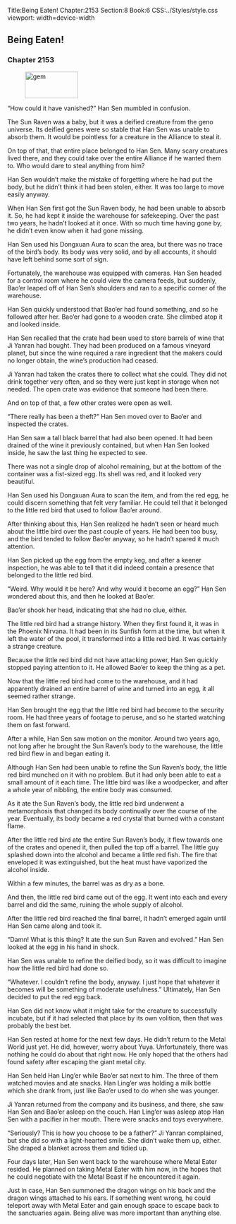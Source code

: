 Title:Being Eaten! 
Chapter:2153 
Section:8 
Book:6 
CSS:../Styles/style.css 
viewport: width=device-width
  
## Being Eaten!
### Chapter 2153
  
<figure>
	<img src="../Images/gem.gif" alt="gem" id="gem" width="120" height="60" />
</figure>
  

  
“How could it have vanished?” Han Sen mumbled in confusion.

The Sun Raven was a baby, but it was a deified creature from the geno universe. Its deified genes were so stable that Han Sen was unable to absorb them. It would be pointless for a creature in the Alliance to steal it.

On top of that, that entire place belonged to Han Sen. Many scary creatures lived there, and they could take over the entire Alliance if he wanted them to. Who would dare to steal anything from him?

Han Sen wouldn’t make the mistake of forgetting where he had put the body, but he didn’t think it had been stolen, either. It was too large to move easily anyway.

When Han Sen first got the Sun Raven body, he had been unable to absorb it. So, he had kept it inside the warehouse for safekeeping. Over the past two years, he hadn’t looked at it once. With so much time having gone by, he didn’t even know when it had gone missing.

Han Sen used his Dongxuan Aura to scan the area, but there was no trace of the bird’s body. Its body was very solid, and by all accounts, it should have left behind some sort of sign.

Fortunately, the warehouse was equipped with cameras. Han Sen headed for a control room where he could view the camera feeds, but suddenly, Bao’er leaped off of Han Sen’s shoulders and ran to a specific corner of the warehouse.

Han Sen quickly understood that Bao’er had found something, and so he followed after her. Bao’er had gone to a wooden crate. She climbed atop it and looked inside.

Han Sen recalled that the crate had been used to store barrels of wine that Ji Yanran had bought. They had been produced on a famous vineyard planet, but since the wine required a rare ingredient that the makers could no longer obtain, the wine’s production had ceased.

Ji Yanran had taken the crates there to collect what she could. They did not drink together very often, and so they were just kept in storage when not needed. The open crate was evidence that someone had been there.

And on top of that, a few other crates were open as well.

“There really has been a theft?” Han Sen moved over to Bao’er and inspected the crates.

Han Sen saw a tall black barrel that had also been opened. It had been drained of the wine it previously contained, but when Han Sen looked inside, he saw the last thing he expected to see.

There was not a single drop of alcohol remaining, but at the bottom of the container was a fist-sized egg. Its shell was red, and it looked very beautiful.

Han Sen used his Dongxuan Aura to scan the item, and from the red egg, he could discern something that felt very familiar. He could tell that it belonged to the little red bird that used to follow Bao’er around.

After thinking about this, Han Sen realized he hadn’t seen or heard much about the little bird over the past couple of years. He had been too busy, and the bird tended to follow Bao’er anyway, so he hadn’t spared it much attention.

Han Sen picked up the egg from the empty keg, and after a keener inspection, he was able to tell that it did indeed contain a presence that belonged to the little red bird.

“Weird. Why would it be here? And why would it become an egg?” Han Sen wondered about this, and then he looked at Bao’er.

Bao’er shook her head, indicating that she had no clue, either.

The little red bird had a strange history. When they first found it, it was in the Phoenix Nirvana. It had been in its Sunfish form at the time, but when it left the water of the pool, it transformed into a little red bird. It was certainly a strange creature.

Because the little red bird did not have attacking power, Han Sen quickly stopped paying attention to it. He allowed Bao’er to keep the thing as a pet.

Now that the little red bird had come to the warehouse, and it had apparently drained an entire barrel of wine and turned into an egg, it all seemed rather strange.

Han Sen brought the egg that the little red bird had become to the security room. He had three years of footage to peruse, and so he started watching them on fast forward.

After a while, Han Sen saw motion on the monitor. Around two years ago, not long after he brought the Sun Raven’s body to the warehouse, the little red bird flew in and began eating it.

Although Han Sen had been unable to refine the Sun Raven’s body, the little red bird munched on it with no problem. But it had only been able to eat a small amount of it each time. The little bird was like a woodpecker, and after a whole year of nibbling, the entire body was consumed.

As it ate the Sun Raven’s body, the little red bird underwent a metamorphosis that changed its body continually over the course of the year. Eventually, its body became a red crystal that burned with a constant flame.

After the little red bird ate the entire Sun Raven’s body, it flew towards one of the crates and opened it, then pulled the top off a barrel. The little guy splashed down into the alcohol and became a little red fish. The fire that enveloped it was extinguished, but the heat must have vaporized the alcohol inside.

Within a few minutes, the barrel was as dry as a bone.

And then, the little red bird came out of the egg. It went into each and every barrel and did the same, ruining the whole supply of alcohol.

After the little red bird reached the final barrel, it hadn’t emerged again until Han Sen came along and took it.

“Damn! What is this thing? It ate the sun Sun Raven and evolved.” Han Sen looked at the egg in his hand in shock.

Han Sen was unable to refine the deified body, so it was difficult to imagine how the little red bird had done so.

“Whatever. I couldn’t refine the body, anyway. I just hope that whatever it becomes will be something of moderate usefulness.” Ultimately, Han Sen decided to put the red egg back.

Han Sen did not know what it might take for the creature to successfully incubate, but if it had selected that place by its own volition, then that was probably the best bet.

Han Sen rested at home for the next few days. He didn’t return to the Metal World just yet. He did, however, worry about Yuya. Unfortunately, there was nothing he could do about that right now. He only hoped that the others had found safety after escaping the giant metal city.

Han Sen held Han Ling’er while Bao’er sat next to him. The three of them watched movies and ate snacks. Han Ling’er was holding a milk bottle which she drank from, just like Bao’er used to do when she was younger.

Ji Yanran returned from the company and its business, and there, she saw Han Sen and Bao’er asleep on the couch. Han Ling’er was asleep atop Han Sen with a pacifier in her mouth. There were snacks and toys everywhere.

“Seriously? This is how you choose to be a father?” Ji Yanran complained, but she did so with a light-hearted smile. She didn’t wake them up, either. She draped a blanket across them and tidied up.

Four days later, Han Sen went back to the warehouse where Metal Eater resided. He planned on taking Metal Eater with him now, in the hopes that he could negotiate with the Metal Beast if he encountered it again.

Just in case, Han Sen summoned the dragon wings on his back and the dragon wings attached to his ears. If something went wrong, he could teleport away with Metal Eater and gain enough space to escape back to the sanctuaries again. Being alive was more important than anything else.